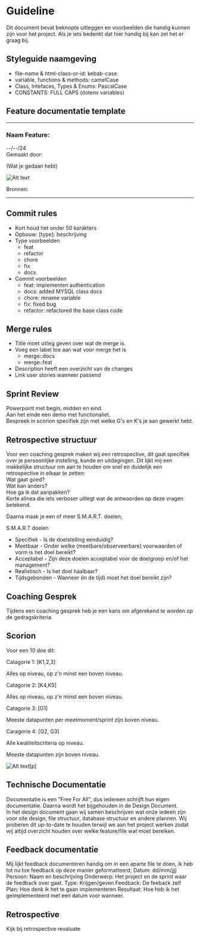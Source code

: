 # Guideline

Dit document bevat beknopte uitleggen en voorbeelden die handig kunnen zijn voor het project.
Als je iets bedenkt dat hier handig bij kan zet het er graag bij.

## Styleguide naamgeving

-   file-name & html-class-or-id: kebab-case
-   variable, functions & methods: camelCase
-   Class, Intefaces, Types & Enums: PascalCase
-   CONSTANTS: FULL CAPS (dotenv variables)



## Feature documentatie template
___
### Naam Feature:
--/--/24
<br>Gemaakt door:

(Wat je gedaan hebt)

![Alt text]("")

Bronnen:
___

## Commit rules

-   Kort houd het onder 50 karakters
-   Opbouw: [type]: beschrijving
-   Type voorbeelden
    -   feat
    -   refactor
    -   chore
    -   fix
    -   docs
-   Commit voorbeelden
    -   feat: implementen authentication
    -   docs: added MYSQL class docs
    -   chore: rename variable
    -   fix: fixed bug
    -   refactor: refactored the base class code

## Merge rules

-   Title moet uitleg geven over wat de merge is.
-   Voeg een label toe aan wat voor merge het is
    -   merge::docs
    -   merge::feat
-   Description heeft een overzicht van de changes
-   Link user stories wanneer passend

## Sprint Review

Powerpoint met begin, midden en eind.<br>
Aan het einde een demo met functionaliet.<br>
Bespreek in scorion specifiek zijn met welke G's en K's je aan gewerkt hebt.<br>

## Retrospective structuur

Voor een coaching gesprek maken wij een retrospective, dit gaat specifiek over je persoonlijke instelling, kunde en uitdagingen. Dit lijkt mij een makkelijke structuur om aan te houden om snel en duidelijk een retrospective in elkaar te zetten:<br>
Wat gaat goed? <br>
Wat kan anders? <br>
Hoe ga ik dat aanpakken?<br>
Korte alinea die iets verboser uitlegt wat de antwoorden op deze vragen betekend. <br>

Daarna maak je een of meer S.M.A.R.T. doelen;

S.M.A.R.T doelen <br>

-   Specifiek - Is de doelstelling eenduidig?
-   Meetbaar - Onder welke (meetbare/observeerbare) voorwaarden of vorm is het doel bereikt?
-   Acceptabel - Zijn deze doelen acceptabel voor de doelgroep en/of het management?
-   Realistisch - Is het doel haalbaar?
-   Tijdsgebonden - Wanneer (in de tijd) moet het doel bereikt zijn?

## Coaching Gesprek

Tijdens een coaching gesprek heb je een kans om afgerekend te worden op de gedragskriteria

## Scorion

Voor een 10 doe dit:

Catagorie 1: [K1,2,3]

Alles op niveau, op z'n minst een boven niveau.

Catagorie 2: [K4,K5]

Alles op niveau, op z'n minst een boven niveau.

Catagorie 3: [G1]

Meeste datapunten per meetmoment/sprint zijn boven niveau.

Caragorie 4: [G2, G3]

Alle kwaliteitscriteria op niveau.

Meeste datapunten zijn boven niveau.

![Alt text](assets/kritera_blok_3.png)[p]

## Technische Documentatie

Documentatie is een "Free For All", dus iedereen schrijft hun eigen documentatie. Daarna wordt het bijgehouden in de Design Document. <br>
In het design document gaan wij samen beschrijven wat onze iedeen zijn voor site design, file structuur, database structuur en andere plannen. Wij proberen dit up-to-date te houden terwijl we aan het project werken zodat wij altijd overzicht houden over welke feature/file wat moet bereiken.<br>

## Feedback documentatie

Mij lijkt feedback documenteren handig om in een aparte file te doen, ik heb tot nu toe feedback op deze manier geformatteerd;
Datum: dd/mm/jjjj
Persoon: Naam en beschrijving
Onderwerp: Het project en de sprint waar de feedback over gaat.
Type: Krijgen/geven
Feedback: De feeback zelf
Plan: Hoe denk ik het te gaan implementeren
Resultaat: Hoe heb ik het geimplementeerd met een datum voor wanneer.

## Retrospective

Kijk bij retrospective revaluate
